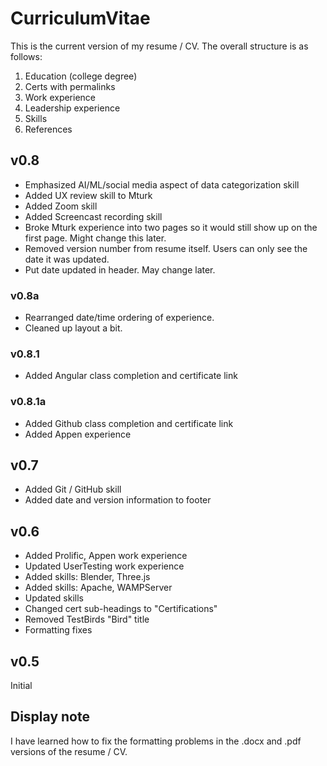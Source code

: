 # CurriculumVitae

This is the current version of my resume / CV. The overall structure is as follows:
1. Education (college degree)
1. Certs with permalinks
1. Work experience
1. Leadership experience
1. Skills
1. References

## v0.8
* Emphasized AI/ML/social media aspect of data categorization skill
* Added UX review skill to Mturk
* Added Zoom skill
* Added Screencast recording skill
* Broke Mturk experience into two pages so it would still show up on the first page. Might change this later.
* Removed version number from resume itself. Users can only see the date it was updated.
* Put date updated in header. May change later.
### v0.8a
* Rearranged date/time ordering of experience.
* Cleaned up layout a bit.
### v0.8.1
* Added Angular class completion and certificate link
### v0.8.1a
* Added Github class completion and certificate link
* Added Appen experience

## v0.7
* Added Git / GitHub skill
* Added date and version information to footer

## v0.6
* Added Prolific, Appen work experience
* Updated UserTesting work experience
* Added skills: Blender, Three.js
* Added skills: Apache, WAMPServer
* Updated skills
* Changed cert sub-headings to "Certifications"
* Removed TestBirds "Bird" title
* Formatting fixes

## v0.5

Initial

## Display note 

I have learned how to fix the formatting problems in the .docx and .pdf versions of the resume / CV.